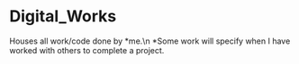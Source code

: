 # Digital_Works
Houses all work/code done by *me.\n
*Some work will specify when I have worked with others to complete a project.

